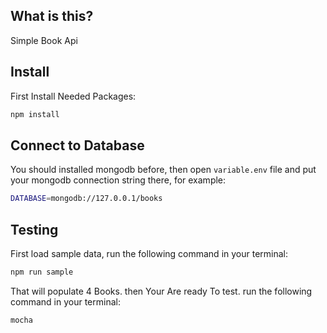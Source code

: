 ## What is this?

Simple Book Api

## Install

First Install Needed Packages:

```bash
npm install
```
## Connect to Database

You should installed mongodb before, then open `variable.env` file and
put your mongodb connection string there, for example:
```bash
DATABASE=mongodb://127.0.0.1/books
```
## Testing

First load sample data, run the following command in your terminal:

```bash
npm run sample
```

That will populate 4 Books. then Your Are ready To test. run the following command in your terminal:

```bash
mocha
```

